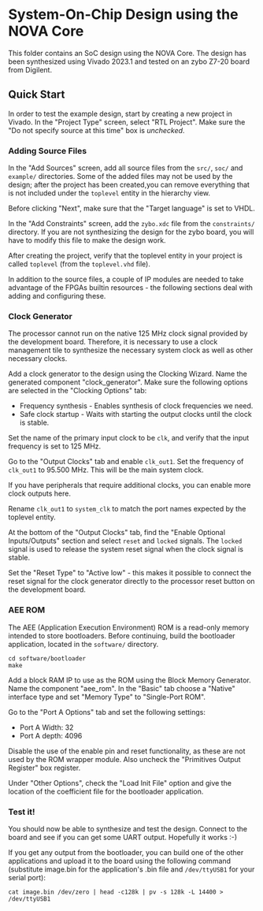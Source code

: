 # System-On-Chip Design using the NOVA Core

This folder contains an SoC design using the NOVA Core. The design
has been synthesized using Vivado 2023.1 and tested on an zybo Z7-20 
board from Digilent.

## Quick Start

In order to test the example design, start by creating a new project in
Vivado. In the "Project Type" screen, select "RTL Project". Make sure
the "Do not specify source at this time" box is *unchecked*.

### Adding Source Files

In the "Add Sources" screen, add all source files from the `src/`, `soc/`
and `example/` directories. Some of the added files may not be used by the 
design; after the project has been created,you can remove everything that 
is not included under the `toplevel` entity in the hierarchy view.

Before clicking "Next", make sure that the "Target language" is set to VHDL.

In the "Add Constraints" screen, add the `zybo.xdc` file from the `constraints/`
directory. If you are not synthesizing the design for the zybo board, you
will have to modify this file to make the design work.

After creating the project, verify that the toplevel entity in your project
is called `toplevel` (from the `toplevel.vhd` file).

In addition to the source files, a couple of IP modules are needed to take
advantage of the FPGAs builtin resources - the following sections deal with
adding and configuring these.

### Clock Generator

The processor cannot run on the native 125 MHz clock signal provided
by the development board. Therefore, it is necessary to use a clock management
tile to synthesize the necessary system clock as well as other necessary clocks.

Add a clock generator to the design using the Clocking Wizard. Name the generated
component "clock_generator". Make sure the following options are selected in the
"Clocking Options" tab:

* Frequency synthesis - Enables synthesis of clock frequencies we need.
* Safe clock startup - Waits with starting the output clocks until the clock is stable.

Set the name of the primary input clock to be `clk`, and verify that the input
frequency is set to 125 MHz.

Go to the "Output Clocks" tab and enable `clk_out1`. Set the frequency
of `clk_out1` to 95.500 MHz. This will be the main system clock.

If you have peripherals that require additional clocks, you can enable more clock
outputs here.

Rename `clk_out1` to `system_clk` to match the port names expected by the toplevel entity.

At the bottom of the "Output Clocks" tab, find the "Enable Optional Inputs/Outputs"
section and select `reset` and `locked` signals. The `locked` signal is used to
release the system reset signal when the clock signal is stable.

Set the "Reset Type" to "Active low" - this makes it possible to connect the reset
signal for the clock generator directly to the processor reset button on the development
board.

### AEE ROM

The AEE (Application Execution Environment) ROM is a read-only memory intended to
store bootloaders. Before continuing, build the bootloader application, located in
the `software/` directory.

    cd software/bootloader
    make

Add a block RAM IP to use as the ROM using the Block Memory Generator. Name the component
"aee_rom". In the "Basic" tab choose a "Native" interface type and set "Memory Type" to
"Single-Port ROM".

Go to the "Port A Options" tab and set the following settings:

* Port A Width: 32
* Port A depth: 4096

Disable the use of the enable pin and reset functionality, as these are not
used by the ROM wrapper module. Also uncheck the "Primitives Output Register" box register.

Under "Other Options", check the "Load Init File" option and give the location
of the coefficient file for the bootloader application.

### Test it!

You should now be able to synthesize and test the design. Connect to the board and see if
you can get some UART output. Hopefully it works :-)

If you get any output from the bootloader, you can build one of the other applications
and upload it to the board using the following command (substitute image.bin for the
application's .bin file and `/dev/ttyUSB1` for your serial port):

`cat image.bin /dev/zero | head -c128k | pv -s 128k -L 14400 > /dev/ttyUSB1`

